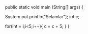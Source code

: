 public static void main (String[] args) {

System.out.println("Selamlar");
int c;

for(int = i;i<5;i++){
  c = c + 5;
  }
}
